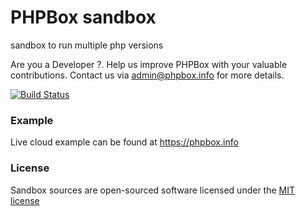 # PHPBox sandbox
sandbox to run multiple php versions  

Are you a Developer ?.  Help us improve PHPBox with your valuable contributions. Contact us via admin@phpbox.info for more details.

[![Build Status](https://travis-ci.org/KasunDon/sandbox.svg?branch=master)](https://travis-ci.org/KasunDon/sandbox)

### Example
Live cloud example can be found at https://phpbox.info


### License
Sandbox sources are open-sourced software licensed under the [MIT license](http://opensource.org/licenses/MIT)
